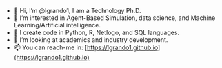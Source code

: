 - 👋 Hi, I’m @lgrando1, I am a Technology Ph.D.
- 👀 I’m interested in Agent-Based Simulation, data science, and Machine Learning/Artificial intelligence.
- 🌱 I create code in Python, R, Netlogo, and SQL languages. 
- 💞️ I’m looking at academics and industry development.
- 📫 You can reach-me in: [https://lgrando1.github.io](https://lgrando1.github.io)

<!---
lgrando1/lgrando1 is a ✨ special ✨ repository because its `README.md` (this file) appears on your GitHub profile.
You can click the Preview link to take a look at your changes.
--->

